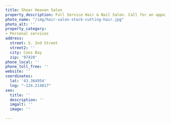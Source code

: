 ```yaml
---
title: Shear Heaven Salon
property_description: Full Service Hair & Nail Salon. Call for an appointment.
photo_name: "/img/hair-salon-stock-cutting-hair.jpg"
photo_alt: ''
property_category:
- Personal services
address:
  street: S. 2nd Street
  street2: ''
  city: Coos Bay
  zip: '97420'
phone_local: ''
phone_toll_free: ''
website: ''
coordinates:
  lat: '43.364954'
  lng: "-124.214817"
seo:
  title: ''
  description: ''
  imgalt: ''
  image: ''

---
```

